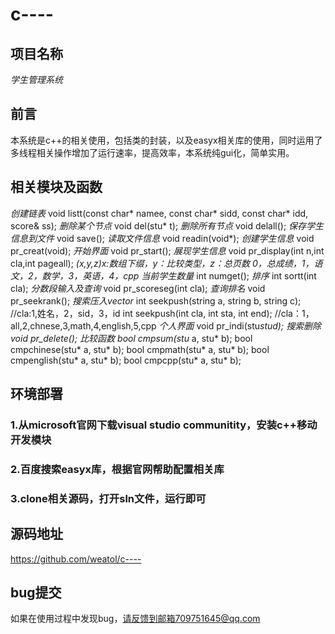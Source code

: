 # c----
## 项目名称
*学生管理系统*
## 前言
本系统是c++的相关使用，包括类的封装，以及easyx相关库的使用，同时运用了多线程相关操作增加了运行速率，提高效率，本系统纯gui化，简单实用。
## 相关模块及函数
*创建链表*
void listt(const char* namee, const char* sidd, const char* idd, score& ss);
*删除某个节点*
void del(stu* t);
*删除所有节点*
void delall();
*保存学生信息到文件*
void save();
*读取文件信息*
void readin(void*);
*创建学生信息*
void pr_creat(void);
*开始界面*
void pr_start();
*展现学生信息*
void pr_display(int n,int cla,int pageall);			*(x,y,z)x:数组下缀，y：比较类型，z：总页数     0，总成绩，1，语文，2，数学，3，英语，4，cpp*
*当前学生数量*
int numget();
*排序*
int sortt(int cla);
*分数段输入及查询*
void pr_scoreseg(int cla);
*查询排名*
void pr_seekrank();
*搜索压入vector*
int seekpush(string a, string b, string c);					//cla:1,姓名，2，sid，3，id
int seekpush(int cla, int sta, int end);		//cla：1，all,2,chnese,3,math,4,english,5,cpp
*个人界面*
void pr_indi(stu*stud);
*搜索删除*
void pr_delete();
*比较函数*
bool cmpsum(stu* a, stu* b);
bool cmpchinese(stu* a, stu* b);
bool cmpmath(stu* a, stu* b);
bool cmpenglish(stu* a, stu* b);
bool cmpcpp(stu* a, stu* b);
## 环境部署
### 1.从microsoft官网下载visual studio communitity，安装c++移动开发模块
### 2.百度搜索easyx库，根据官网帮助配置相关库
### 3.clone相关源码，打开sln文件，运行即可
## 源码地址
<https://github.com/weatol/c---->
## bug提交
如果在使用过程中发现bug，请反馈到邮箱709751645@qq.com

